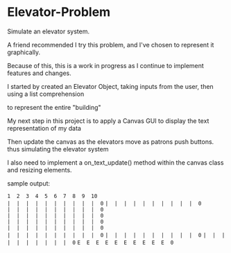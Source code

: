 Elevator-Problem
================

Simulate an elevator system.

A friend recommended I try this problem, and I've chosen to represent it graphically. 

Because of this, this is a work in progress as I continue to implement features and changes.

I started by created an Elevator Object, taking inputs from the user, then using a list comprehension

to represent the entire "building"

My next step in this project is to apply a Canvas GUI to display the text representation of my data

Then update the canvas as the elevators move as patrons push buttons. thus simulating the elevator system

I also need to implement a on_text_update() method within the canvas class and resizing elements.

sample output:

```1  2  3  4  5  6  7  8  9  10```   
```|  |  |  |  |  |  |  |  |  |  0```
```|  |  |  |  |  |  |  |  |  |  0```  
```|  |  |  |  |  |  |  |  |  |  0```  
```|  |  |  |  |  |  |  |  |  |  0```  
```|  |  |  |  |  |  |  |  |  |  0```  
```|  |  |  |  |  |  |  |  |  |  0```  
```|  |  |  |  |  |  |  |  |  |  0``` 
```|  |  |  |  |  |  |  |  |  |  0``` 
```|  |  |  |  |  |  |  |  |  |  0```
```E  E  E  E  E  E  E  E  E  E  0```
